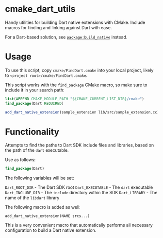 # cmake_dart_utils
Handy utilities for building Dart native extensions with CMake.
Include macros for finding and linking against Dart with ease.

For a Dart-based solution, see
[`package:build_native`](https://github.com/thosakwe/build_native)
instead.

# Usage
To use this script, copy `cmake/FindDart.cmake` into your local project, likely to
`<project root>/cmake/FindDart.cmake`.

This script works with the `find_package` CMake macro, so make sure to include it in your
search path:

```cmake
list(APPEND CMAKE_MODULE_PATH "${CMAKE_CURRENT_LIST_DIR}/cmake")
find_package(Dart REQUIRED)

add_dart_native_extension(sample_extension lib/src/sample_extension.cc)
```

# Functionality

Attempts to find the paths to Dart SDK include files and libraries, based on the path of the `dart` executable.

Use as follows:

```cmake
find_package(Dart)
```

The following variables will be set:

`Dart_ROOT_DIR` - The Dart SDK root
`Dart_EXECUTABLE` - The `dart` executable
`Dart_INCLUDE_DIR` - The `include` directory within the SDK
`Dart_LIBRARY` - The name of the `libdart` library

The following macro is added as well:

`add_dart_native_extension(NAME srcs...)`

This is a very convenient macro that automatically performs all
necessary configuration to build a Dart native extension.
